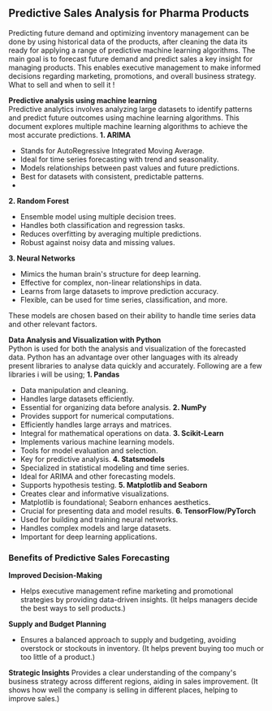 ## **Predictive Sales Analysis for Pharma Products**

Predicting future demand and optimizing inventory management can be done by using historical data of the products, after cleaning the data its ready for applying a range of predictive machine learning algorithms. The main goal is to forecast future demand and predict sales a key insight for managing products. This enables executive management to make informed decisions regarding marketing, promotions, and overall business strategy. What to sell and when to sell it !


**Predictive analysis using machine learning**  
Predictive analytics involves analyzing large datasets to identify patterns and predict future outcomes using machine learning algorithms. This document explores multiple machine learning algorithms to achieve the most accurate predictions. 
**1. ARIMA**
-  Stands for AutoRegressive Integrated Moving Average.
-  Ideal for time series forecasting with trend and seasonality.
-  Models relationships between past values and future predictions.
-  Best for datasets with consistent, predictable patterns.
- 
**2. Random Forest**
- Ensemble model using multiple decision trees.
- Handles both classification and regression tasks.
- Reduces overfitting by averaging multiple predictions.
- Robust against noisy data and missing values.
  
**3. Neural Networks**
-  Mimics the human brain's structure for deep learning.
-  Effective for complex, non-linear relationships in data.
-  Learns from large datasets to improve prediction accuracy.
-  Flexible, can be used for time series, classification, and more.


These models are chosen based on their ability to handle time series data and other relevant factors. 

**Data Analysis and Visualization with Python**  
Python is used for both the analysis and visualization of the forecasted data. Python has an advantage over other languages with its already present libraries to analyse data quickly and accurately. Following are a few libraries i will be using;
**1. Pandas**
-  Data manipulation and cleaning.
-  Handles large datasets efficiently.
-  Essential for organizing data before analysis.
**2. NumPy**
-  Provides support for numerical computations.
-  Efficiently handles large arrays and matrices.
-  Integral for mathematical operations on data.
**3. Scikit-Learn**
-  Implements various machine learning models.
-  Tools for model evaluation and selection.
-  Key for predictive analysis.
**4. Statsmodels**
-  Specialized in statistical modeling and time series.
-  Ideal for ARIMA and other forecasting models.
-  Supports hypothesis testing.
**5. Matplotlib and Seaborn**
-  Creates clear and informative visualizations.
-  Matplotlib is foundational; Seaborn enhances aesthetics.
-  Crucial for presenting data and model results.
**6. TensorFlow/PyTorch**
-  Used for building and training neural networks.
-  Handles complex models and large datasets.
-  Important for deep learning applications.

### **Benefits of Predictive Sales Forecasting**

**Improved Decision-Making**
- Helps executive management refine marketing and promotional strategies by providing data-driven insights. (It helps managers decide the best ways to sell products.)
  
**Supply and Budget Planning**
- Ensures a balanced approach to supply and budgeting, avoiding overstock or stockouts in inventory. (It helps prevent buying too much or too little of a product.)
  
**Strategic Insights**
  Provides a clear understanding of the company's business strategy across different regions, aiding in sales improvement. (It shows how well the company is selling in different places, helping to improve sales.)


